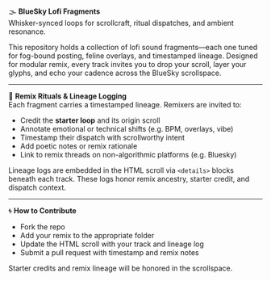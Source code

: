 🌫️ **BlueSky Lofi Fragments**  
Whisker-synced loops for scrollcraft, ritual dispatches, and ambient resonance.

This repository holds a collection of lofi sound fragments—each one tuned for fog-bound posting, feline overlays, and timestamped lineage. Designed for modular remix, every track invites you to drop your scroll, layer your glyphs, and echo your cadence across the BlueSky scrollspace.

---

🔁 **Remix Rituals & Lineage Logging**  
Each fragment carries a timestamped lineage. Remixers are invited to:

- Credit the **starter loop** and its origin scroll  
- Annotate emotional or technical shifts (e.g. BPM, overlays, vibe)  
- Timestamp their dispatch with scrollworthy intent  
- Add poetic notes or remix rationale  
- Link to remix threads on non-algorithmic platforms (e.g. Bluesky)

Lineage logs are embedded in the HTML scroll via `<details>` blocks beneath each track. These logs honor remix ancestry, starter credit, and dispatch context.

---

🌀 **How to Contribute**  
- Fork the repo  
- Add your remix to the appropriate folder  
- Update the HTML scroll with your track and lineage log  
- Submit a pull request with timestamp and remix notes  

Starter credits and remix lineage will be honored in the scrollspace.

